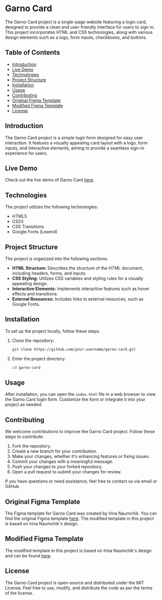 # Garno Card

The Garno Card project is a single-page website featuring a login card, designed to provide a clean and user-friendly interface for users to sign in. This project incorporates HTML and CSS technologies, along with various design elements such as a logo, form inputs, checkboxes, and buttons.

## Table of Contents
- [Introduction](#introduction)
- [Live Demo](#live-demo)
- [Technologies](#technologies)
- [Project Structure](#project-structure)
- [Installation](#installation)
- [Usage](#usage)
- [Contributing](#contributing)
- [Original Figma Template](#original-figma-template)
- [Modified Figma Template](#modified-figma-template)
- [License](#license)


## Introduction

The Garno Card project is a simple login form designed for easy user interaction. It features a visually appealing card layout with a logo, form inputs, and interactive elements, aiming to provide a seamless sign-in experience for users.

## Live Demo

Check out the live demo of Garno Card [here](https://elenapodv.github.io/garno-card/).

## Technologies

The project utilizes the following technologies:
- HTML5
- CSS3
- CSS Transitions
- Google Fonts (Lexend)

## Project Structure

The project is organized into the following sections:
- **HTML Structure:** Describes the structure of the HTML document, including headers, forms, and inputs.
- **CSS Styling:** Utilizes CSS variables and styling rules for a visually appealing design.
- **Interactive Elements:** Implements interactive features such as hover effects and transitions.
- **External Resources:** Includes links to external resources, such as Google Fonts.

## Installation

To set up the project locally, follow these steps:

1. Clone the repository:
    ```bash
    git clone https://github.com/your-username/garno-card.git
    ```

2. Enter the project directory:
    ```bash
    cd garno-card
    ```

## Usage

After installation, you can open the `index.html` file in a web browser to view the Garno Card login form. Customize the form or integrate it into your project as needed.

## Contributing

We welcome contributions to improve the Garno Card project. Follow these steps to contribute:

1. Fork the repository.
2. Create a new branch for your contribution.
3. Make your changes, whether it's enhancing features or fixing issues.
4. Commit your changes with a meaningful message.
5. Push your changes to your forked repository.
6. Open a pull request to submit your changes for review.

If you have questions or need assistance, feel free to contact us via email or GitHub.

## Original Figma Template

The Figma template for Garno Card was created by Irina Naumchik. You can find the original Figma template [here](https://www.figma.com/file/pNMj3lxTUWM2fHJ9fJ7fMP/login-form?type=design&node-id=0%3A1&mode=design&t=3qGz8vcpVMknAYgj-1). The modified template in this project is based on Irina Naumchik's design.

## Modified Figma Template

 The modified template in this project is based on Irina Naumchik's design and can be found [here](https://www.figma.com/file/1mSaAHtjZiJEsu24IWwrOL/ligin-form?type=design&node-id=0%3A1&mode=design&t=ZAM8PEYsgHW8vegY-1).

## License

The Garno Card project is open-source and distributed under the MIT License. Feel free to use, modify, and distribute the code as per the terms of the license.
